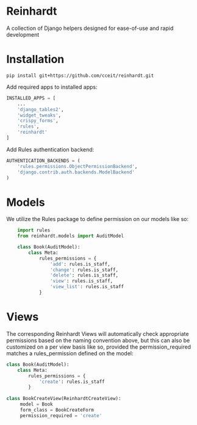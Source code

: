 # Reinhardt
A collection of Django helpers designed for ease-of-use and rapid development

# Installation

    pip install git+https://github.com/cceit/reinhardt.git
    
Add required apps to installed apps:

```python
INSTALLED_APPS = [
    ...
    'django_tables2',
    'widget_tweaks',
    'crispy_forms',
    'rules',
    'reinhardt'
]
```

Add Rules authentication backend:

```python
AUTHENTICATION_BACKENDS = (
    'rules.permissions.ObjectPermissionBackend',
    'django.contrib.auth.backends.ModelBackend'
)
```
    
# Models

We utilize the Rules package to define permission on our models like so:

```python
    import rules
    from reinhardt.models import AuditModel

    class Book(AuditModel):
        class Meta:
            rules_permissions = {
                'add': rules.is_staff,
                'change': rules.is_staff,
                'delete': rules.is_staff,
                'view': rules.is_staff,
                'view_list': rules.is_staff
            }
```
            
            
# Views

The corresponding Reinhardt Views will automatically check appropriate permissions based on the naming convention above, but this can also be customized on a per view basis like so, provided the permission_required matches a rules_permission defined on the model:
```python
class Book(AuditModel):
    class Meta:
        rules_permissions = {
            'create': rules.is_staff
        }
        
class BookCreateView(ReinhardtCreateView):
     model = Book
     form_class = BookCreateForm
     permission_required = 'create'
```
    

